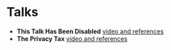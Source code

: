 # Talks

- **This Talk Has Been Disabled** [video and references](https://github.com/lisushka/tthbd)
- **The Privacy Tax** [video and references](https://github.com/lisushka/privacy-tax)
